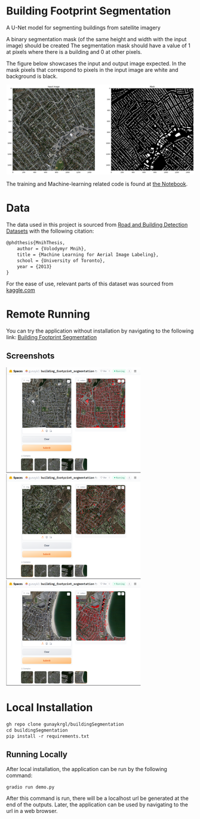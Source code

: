 # Building Footprint Segmentation
A U-Net model for segmenting buildings from satellite imagery

A binary segmentation mask (of the same height and width with the input image) should be created The segmentation mask should have a value of 1 at pixels where there is a building and 0 at other pixels.

The figure below showcases the input and output image expected. In the mask pixels that correspond to pixels in the input image are white and background is black.

![Expected input and output](https://raw.githubusercontent.com/gunaykrgl/buildingSegmentation/main/Notebook/task_definition.png)

The training and Machine-learning related code is found at [the Notebook](https://github.com/gunaykrgl/buildingSegmentation/blob/main/Notebook/Building_Segmentation.ipynb).

# Data
The data used in this project is sourced from [Road and Building Detection Datasets](https://www.cs.toronto.edu/~vmnih/data/) with the following citation:

```
@phdthesis{MnihThesis,
    author = {Volodymyr Mnih},
    title = {Machine Learning for Aerial Image Labeling},
    school = {University of Toronto},
    year = {2013}
}

```

For the ease of use, relevant parts of this dataset was sourced from [kaggle.com](https://www.kaggle.com/datasets/balraj98/massachusetts-buildings-dataset)

# Remote Running
You can try the application without installation by navigating to the following link:
[Building Footprint Segmentation](https://huggingface.co/spaces/gunayk3/building_footprint_segmentation)

## Screenshots
<img src="https://raw.githubusercontent.com/gunaykrgl/buildingSegmentation/main/screenshots/scr1.png" width="360"/>
<img src="https://raw.githubusercontent.com/gunaykrgl/buildingSegmentation/main/screenshots/scr2.png" width="360"/>
<img src="https://raw.githubusercontent.com/gunaykrgl/buildingSegmentation/main/screenshots/scr3.png" width="360"/>

# Local Installation
```
gh repo clone gunaykrgl/buildingSegmentation
cd buildingSegmentation
pip install -r requirements.txt
```

## Running Locally
After local installation, the application can be run by the following command:
```
gradio run demo.py
```

After this command is run, there will be a localhost url be generated at the end of the outputs. Later, the application can be used by navigating to the url in a web browser.